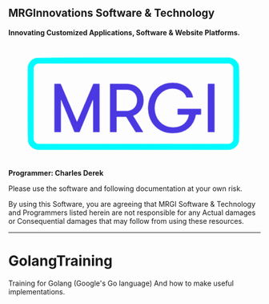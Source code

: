 ## MRGInnovations Software & Technology
**Innovating Customized Applications, Software & Website Platforms.**
![alt text](https://raw.githubusercontent.com/CharlesDerek/MRGI-SAR_Application_002_censored/master/images/MRGI-Animated-single.gif)


**Programmer: Charles Derek**

Please use the software and following documentation at your own risk.


By using this Software, you are agreeing that MRGI Software & Technology and Programmers listed herein are not responsible for any Actual damages
 or Consequential damages that may follow from using these resources.


------------------------------------
# GolangTraining
Training for Golang (Google's Go language) And how to make useful implementations.




